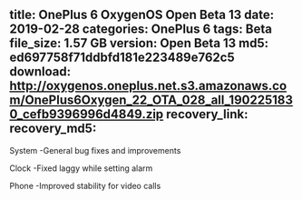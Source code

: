 title: OnePlus 6 OxygenOS Open Beta 13
date: 2019-02-28
categories: OnePlus 6
tags: Beta
file_size: 1.57 GB
version: Open Beta 13
md5: ed697758f71ddbfd181e223489e762c5
download: http://oxygenos.oneplus.net.s3.amazonaws.com/OnePlus6Oxygen_22_OTA_028_all_1902251830_cefb9396996d4849.zip
recovery_link:
recovery_md5: 
---
System
-General bug fixes and improvements

Clock
-Fixed laggy while setting alarm

Phone
-Improved stability for video calls
